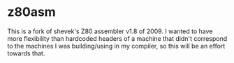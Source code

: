 # z80asm

This is a fork of shevek's Z80 assembler v1.8 of 2009. I wanted to have more flexibility than hardcoded headers of a machine that didn't correspond to the machines I was building/using in my compiler, so this will be an effort towards that.
